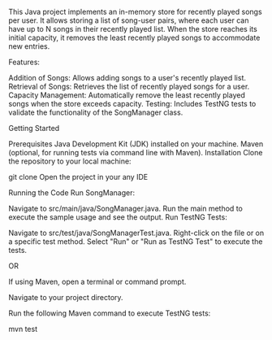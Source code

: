 This Java project implements an in-memory store for recently played songs per user. It allows storing a list of song-user pairs, where each user can have up to N songs in their recently played list. When the store reaches its initial capacity, it removes the least recently played songs to accommodate new entries.


Features: 

Addition of Songs: Allows adding songs to a user's recently played list.
Retrieval of Songs: Retrieves the list of recently played songs for a user.
Capacity Management: Automatically remove the least recently played songs when the store exceeds capacity.
Testing: Includes TestNG tests to validate the functionality of the SongManager class.

Getting Started

Prerequisites
Java Development Kit (JDK) installed on your machine.
Maven (optional, for running tests via command line with Maven).
Installation
Clone the repository to your local machine:

git clone <repository url>
Open the project in your any IDE

Running the Code
Run SongManager:

Navigate to src/main/java/SongManager.java.
Run the main method to execute the sample usage and see the output.
Run TestNG Tests:

Navigate to src/test/java/SongManagerTest.java.
Right-click on the file or on a specific test method.
Select "Run" or "Run as TestNG Test" to execute the tests.

OR

If using Maven, open a terminal or command prompt.

Navigate to your project directory.

Run the following Maven command to execute TestNG tests:

mvn test



